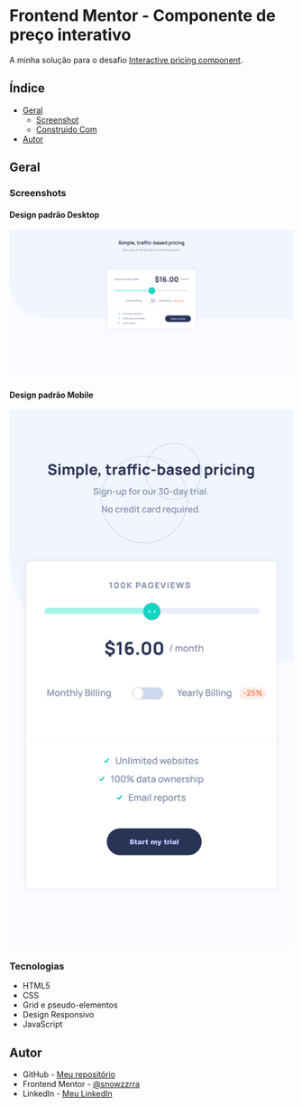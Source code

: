 # Frontend Mentor - Componente de preço interativo

A minha solução para o desafio [Interactive pricing component](https://www.frontendmentor.io/challenges/interactive-pricing-component-t0m8PIyY8).

## Índice

- [Geral](#geral)
  - [Screenshot](#screenshot)
  - [Construido Com](#tecnologias)
- [Autor](#author)

## Geral

### Screenshots

#### Design padrão Desktop
![](./screenshot.png)

#### Design padrão Mobile
![](./screenshot-mobile.png)

### Tecnologias

- HTML5
- CSS
- Grid e pseudo-elementos
- Design Responsivo
- JavaScript

## Autor

- GitHub - [Meu repositório](https://github.com/snowzzrra)
- Frontend Mentor - [@snowzzrra](https://www.frontendmentor.io/profile/snowzzrra)
- LinkedIn - [Meu LinkedIn](https://www.linkedin.com/in/guilherme-paim-motta-b4942b232/)
